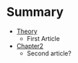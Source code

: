 # Summary

* [Theory](chapter1.md)
   * First Article
* [Chapter2](chapter2.md)
   * Second article?

